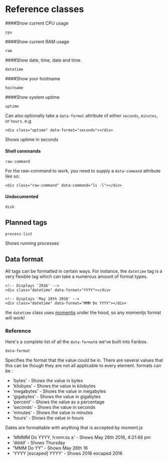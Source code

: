 # Reference classes

####Show current CPU usage
```
cpu
```

####Show current RAM usage
```
ram
```

####Show date, time, date and time.
```
datetime
```

####Show your hostname
```
hostname
```

####Show system uptime
```
uptime
```
Can also optionally take a ```data-format``` attribute of either ```seconds```, ```minutes```, or ```hours```.
e.g.
```
<div class="uptime" data-format="seconds"></div>
```
Shows uptime in seconds

#### Shell commands
```
raw-command
```

For the raw-command to work, you need to supply a ```data-command``` attribute like so:

```
<div class="raw-command" data-command="ls -l"></div>
```

#### Undocumented
```
disk
```

## Planned tags

```
process-list
```
Shows running processes

## Data format

All tags can be formatted in certain ways. For instance, the ```datetime``` tag is a very flexible tag which can take a numerous amount of format types.

```
<!-- Displays '2016' -->
<div class="datetime" data-format="YYYY"></div>
```

```
<!-- Displays 'May 28th 2016' -->
<div class="datetime" data-format="MMM Do YYYY"></div>
```

the ```datetime``` class uses [momentjs](http://momentjs.com) under the hood, so any momentjs format will work!

### Reference

Here's a complete list of all the ```data-format```s we've built into Fanbox.

```
data-format
```

Specifies the format that the value could be in. There are several values that this can be though they are
not all applicable to every element. formats can be :

- 'bytes'     - Shows the value in bytes
- 'kilobyes'  - Shows the value in kilobytes
- 'megabytes' - Shows the value in megabytes
- 'gigabytes' - Shows the value in gigabytes
- 'percent' - Shows the value as a percentage
- 'seconds' - Shows the value in seconds
- 'minutes' - Shows the value in minutes
- 'hours' - Shows the value in hours

Dates are formattable with anything that is accepted by moment.js

- 'MMMM Do YYYY, h:mm:ss a' - Shows May 26th 2016, 4:21:48 pm
- 'dddd'                    - Shows Thursday
- "MMM Do YY"               - Shows May 26th 16
- 'YYYY [escaped] YYYY'     - Shows 2016 escaped 2016
